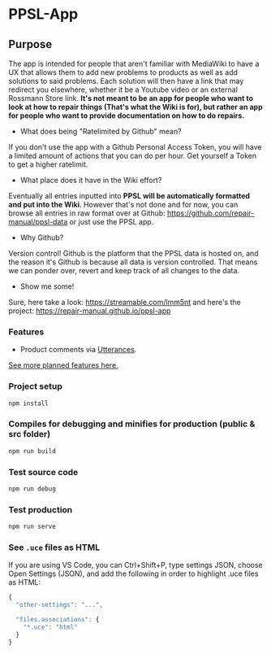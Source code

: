 # PPSL-App

## Purpose
The app is intended for people that aren't familiar with MediaWiki to have a UX that allows them to add new problems to products as well as add solutions to said problems. Each solution will then have a link that may redirect you elsewhere, whether it be a Youtube video or an external Rossmann Store link. **It's not meant to be an app for people who want to look at how to repair things (That's what the Wiki is for), but rather an app for people who want to provide documentation on how to do repairs.**

* What does being "Ratelimited by Github" mean?

If you don't use the app with a Github Personal Access Token, you will have a limited amount of actions that you can do per hour. Get yourself a Token to get a higher ratelimit.

* What place does it have in the Wiki effort?

Eventually all entries inputted into **PPSL will be automatically formatted and put into the Wiki**. However that's not done and for now, you can browse all entries in raw format over at Github: <https://github.com/repair-manual/ppsl-data> or just use the PPSL app.

* Why Github?

Version control! Github is the platform that the PPSL data is hosted on, and the reason it's Github is because all data is version controlled. That means we can ponder over, revert and keep track of all changes to the data.

* Show me some!

Sure, here take a look: https://streamable.com/lmm5nt and here's the project: https://repair-manual.github.io/ppsl-app

### Features

* Product comments via [Utterances](https://utteranc.es/).

[See more planned features here.](https://github.com/orgs/repair-manual/projects/1)

### Project setup
```sh
npm install
```

### Compiles for debugging and minifies for production (public & src folder)
```sh
npm run build
```

### Test source code
```sh
npm run debug
```

### Test production
```sh
npm run serve
```

### See `.uce` files as HTML

If you are using VS Code, you can Ctrl+Shift+P, type settings JSON, choose Open Settings (JSON), and add the following in order to highlight .uce files as HTML:

```js
{
  "other-settings": "...",

  "files.associations": {
    "*.uce": "html"
  }
}
```
